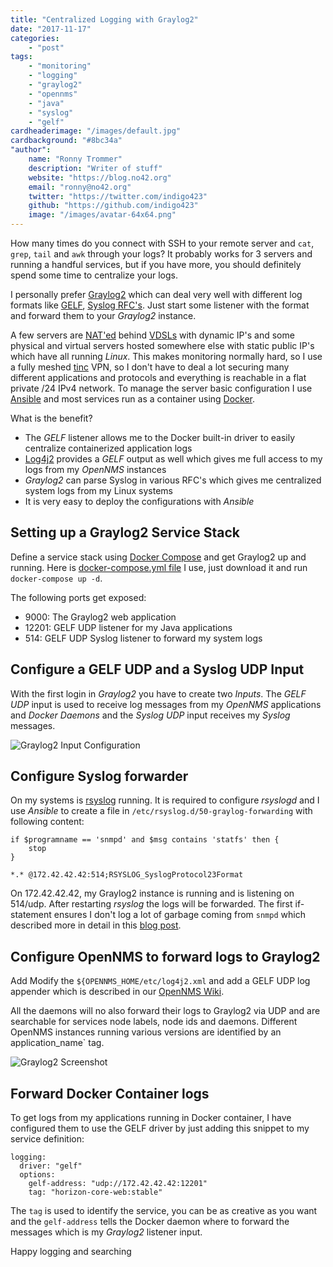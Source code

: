 ```yaml
---
title: "Centralized Logging with Graylog2"
date: "2017-11-17"
categories:
    - "post"
tags:
    - "monitoring"
    - "logging"
    - "graylog2"
    - "opennms"
    - "java"
    - "syslog"
    - "gelf"
cardheaderimage: "/images/default.jpg"
cardbackground: "#8bc34a"
"author":
    name: "Ronny Trommer"
    description: "Writer of stuff"
    website: "https://blog.no42.org"
    email: "ronny@no42.org"
    twitter: "https://twitter.com/indigo423"
    github: "https://github.com/indigo423"
    image: "/images/avatar-64x64.png"
---
```


How many times do you connect with SSH to your remote server and `cat`, `grep`, `tail` and `awk` through your logs?
It probably works for 3 servers and running a handful services, but if you have more, you should definitely spend some time to centralize your logs.

I personally prefer [Graylog2](https://www.graylog.org) which can deal very well with different log formats like [GELF](http://docs.graylog.org/en/2.3/pages/gelf.html), [Syslog RFC's](https://de.wikipedia.org/wiki/Syslog).
Just start some listener with the format and forward them to your _Graylog2_ instance.

A few servers are [NAT'ed](https://en.wikipedia.org/wiki/Network_address_translation) behind [VDSLs](https://en.wikipedia.org/wiki/VDSL) with dynamic IP's and some physical and virtual servers hosted somewhere else with static public IP's which have all running _Linux_.
This makes monitoring normally hard, so I use a fully meshed [tinc](https://www.tinc-vpn.org) VPN, so I don't have to deal a lot securing many different applications and protocols and everything is reachable in a flat private /24 IPv4 network.
To manage the server basic configuration I use [Ansible](https://www.ansible.com) and most services run as a container using [Docker](https://www.docker.com).

What is the benefit?

* The _GELF_ listener allows me to the Docker built-in driver to easily centralize containerized application logs
* [Log4j2](https://logging.apache.org/log4j/2.x/) provides a _GELF_ output as well which gives me full access to my logs from my _OpenNMS_ instances
* _Graylog2_ can parse Syslog in various RFC's which gives me centralized system logs from my Linux systems
* It is very easy to deploy the configurations with _Ansible_

## Setting up a Graylog2 Service Stack

Define a service stack using [Docker Compose](https://docs.docker.com/compose/) and get Graylog2 up and running.
Here is [docker-compose.yml file](https://gist.github.com/indigo423/b6f1594e2512fddb0e677435937e8937) I use, just download it and run `docker-compose up -d`.

The following ports get exposed:

* 9000: The Graylog2 web application
* 12201: GELF UDP listener for my Java applications
* 514: GELF UDP Syslog listener to forward my system logs

## Configure a GELF UDP and a Syslog UDP Input

With the first login in _Graylog2_ you have to create two _Inputs_.
The _GELF UDP_ input is used to receive log messages from my _OpenNMS_ applications and _Docker Daemons_ and the _Syslog UDP_ input receives my _Syslog_ messages.

![Graylog2 Input Configuration](/images/graylog2-inputs.png)

## Configure Syslog forwarder

On my systems is [rsyslog](http://www.rsyslog.com) running.
It is required to configure _rsyslogd_ and I use _Ansible_ to create a file in `/etc/rsyslog.d/50-graylog-forwarding` with following content:

```
if $programname == 'snmpd' and $msg contains 'statfs' then {
    stop
}

*.* @172.42.42.42:514;RSYSLOG_SyslogProtocol23Format
```

On 172.42.42.42, my Graylog2 instance is running and is listening on 514/udp.
After restarting _rsyslog_ the logs will be forwarded.
The first if-statement ensures I don't log a lot of garbage coming from `snmpd` which described more in detail in this [blog post](https://blog.no42.org/blog/cleaner-logs-docker-snmp).

## Configure OpenNMS to forward logs to Graylog2

Add Modify the `${OPENNMS_HOME/etc/log4j2.xml` and add a GELF UDP log appender which is described in our [OpenNMS Wiki](https://wiki.opennms.org/wiki/Sending_OpenNMS_Logs_to_Graylog).

All the daemons will no also forward their logs to Graylog2 via UDP and are searchable for services node labels, node ids and daemons.
Different OpenNMS instances running various versions are identified by an application_name` tag.

![Graylog2 Screenshot](/images/graylog2-screenshot.png)

## Forward Docker Container logs

To get logs from my applications running in Docker container, I have configured them to use the GELF driver by just adding this snippet to my service definition:

```
logging:
  driver: "gelf"
  options:
    gelf-address: "udp://172.42.42.42:12201"
    tag: "horizon-core-web:stable"
```

The `tag` is used to identify the service, you can be as creative as you want and the `gelf-address` tells the Docker daemon where to forward the messages which is my _Graylog2_ listener input.

Happy logging and searching
